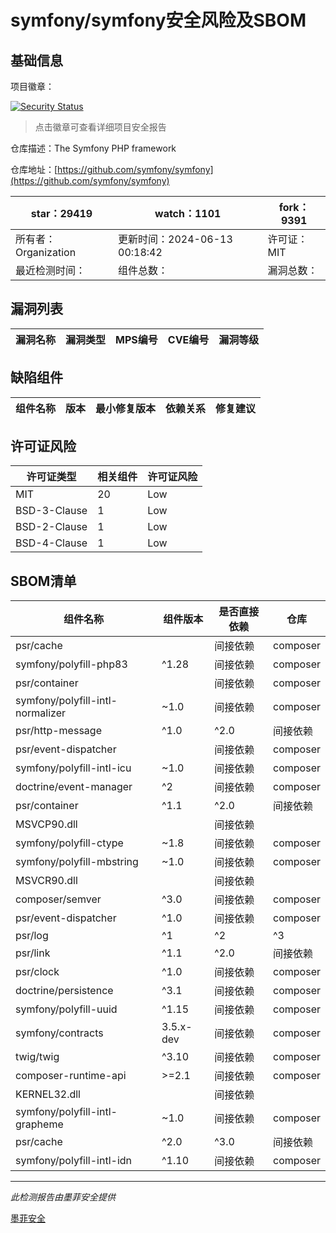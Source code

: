 # symfony/symfony安全风险及SBOM

## 基础信息

项目徽章：

[![Security Status](https://www.murphysec.com/platform3/v31/badge/1800965218411864064.svg)](https://www.murphysec.com/console/report/1691516035264176128/1800965218411864064)

> 点击徽章可查看详细项目安全报告

仓库描述：The Symfony PHP framework

仓库地址：[https://github.com/symfony/symfony](https://github.com/symfony/symfony)

| star：29419 | watch：1101 | fork：9391 |
| ----------- | -------------- | ------------ |
| 所有者：Organization | 更新时间：2024-06-13 00:18:42 | 许可证：MIT |
| 最近检测时间： | 组件总数： | 漏洞总数： |




## 漏洞列表

| 漏洞名称 | 漏洞类型 | MPS编号 | CVE编号 | 漏洞等级 |
| ------- | ------ | ------- | ------ | ----- |





## 缺陷组件

| 组件名称 | 版本 | 最小修复版本 | 依赖关系 | 修复建议 |
| -------- | ---- | ------------ | -------- | -------- |





## 许可证风险

| 许可证类型 | 相关组件 | 许可证风险 |
| ---------- | -------- | ---------- |
|MIT|20|Low|
|BSD-3-Clause|1|Low|
|BSD-2-Clause|1|Low|
|BSD-4-Clause|1|Low|




## SBOM清单

| 组件名称 | 组件版本 | 是否直接依赖 | 仓库 |
| -------- | -------- | ------------ | ---- |
|psr/cache||间接依赖|composer|
|symfony/polyfill-php83|^1.28|间接依赖|composer|
|psr/container||间接依赖|composer|
|symfony/polyfill-intl-normalizer|~1.0|间接依赖|composer|
|psr/http-message|^1.0|^2.0|间接依赖|composer|
|psr/event-dispatcher||间接依赖|composer|
|symfony/polyfill-intl-icu|~1.0|间接依赖|composer|
|doctrine/event-manager|^2|间接依赖|composer|
|psr/container|^1.1|^2.0|间接依赖|composer|
|MSVCP90.dll||间接依赖||
|symfony/polyfill-ctype|~1.8|间接依赖|composer|
|symfony/polyfill-mbstring|~1.0|间接依赖|composer|
|MSVCR90.dll||间接依赖||
|composer/semver|^3.0|间接依赖|composer|
|psr/event-dispatcher|^1.0|间接依赖|composer|
|psr/log|^1|^2|^3|间接依赖|composer|
|psr/link|^1.1|^2.0|间接依赖|composer|
|psr/clock|^1.0|间接依赖|composer|
|doctrine/persistence|^3.1|间接依赖|composer|
|symfony/polyfill-uuid|^1.15|间接依赖|composer|
|symfony/contracts|3.5.x-dev|间接依赖|composer|
|twig/twig|^3.10|间接依赖|composer|
|composer-runtime-api|>=2.1|间接依赖|composer|
|KERNEL32.dll||间接依赖||
|symfony/polyfill-intl-grapheme|~1.0|间接依赖|composer|
|psr/cache|^2.0|^3.0|间接依赖|composer|
|symfony/polyfill-intl-idn|^1.10|间接依赖|composer|


------

*此检测报告由墨菲安全提供*

[墨菲安全](www.murphysec.com)
